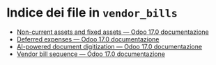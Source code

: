 # Indice dei file in `vendor_bills`

- [Non-current assets and fixed assets — Odoo 17.0 documentazione](./assets.md)
- [Deferred expenses — Odoo 17.0 documentazione](./deferred_expenses.md)
- [AI-powered document digitization — Odoo 17.0 documentazione](./invoice_digitization.md)
- [Vendor bill sequence — Odoo 17.0 documentazione](./sequence.md)
